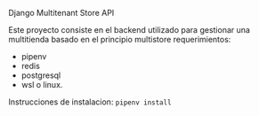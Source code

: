 Django Multitenant Store API

Este proyecto consiste en el backend utilizado para gestionar una multitienda basado en el principio multistore
requerimientos:
- pipenv
- redis
- postgresql
- wsl o linux.

Instrucciones de instalacion:
`pipenv install`
